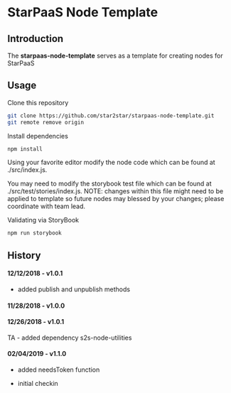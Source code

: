 # StarPaaS Node Template

## Introduction

The **starpaas-node-template** serves as a template for creating nodes for StarPaaS

## Usage

Clone this repository

```bash
git clone https://github.com/star2star/starpaas-node-template.git
git remote remove origin
```

Install dependencies

```bash
npm install 
```

Using your favorite editor modify the node code which can be found at ./src/index.js.  

You may need to modify the storybook test file which can be found at ./src/test/stories/index.js.  NOTE: changes within this file might need to be applied to template so future nodes may blessed by your changes; please coordinate with team lead. 

Validating via StoryBook

```bash
npm run storybook
```

## History

#### 12/12/2018 - v1.0.1

* added publish and unpublish methods 

#### 11/28/2018 - v1.0.0

#### 12/26/2018 - v1.0.1
TA - added dependency s2s-node-utilities

#### 02/04/2019 - v1.1.0
* added needsToken function 



* initial checkin 